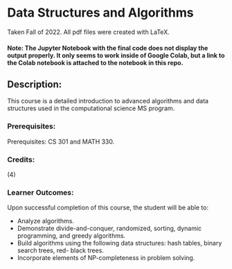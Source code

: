 # Data Structures and Algorithms

Taken Fall of 2022. All pdf files were created with LaTeX. 
#### Note: The Jupyter Notebook with the final code does not display the output properly. It only seems to work inside of Google Colab, but a link to the Colab notebook is attached to the notebook in this repo.

## Description:
This course is a detailed introduction to advanced algorithms and data structures used in the computational science MS program.

### Prerequisites:
Prerequisites: CS 301 and MATH 330.

### Credits:
(4)

### Learner Outcomes:
Upon successful completion of this course, the student will be able to:
- Analyze algorithms.
- Demonstrate divide-and-conquer, randomized, sorting, dynamic programming, and greedy algorithms.
- Build algorithms using the following data structures: hash tables, binary search trees, red- black trees.
- Incorporate elements of NP-completeness in problem solving.

